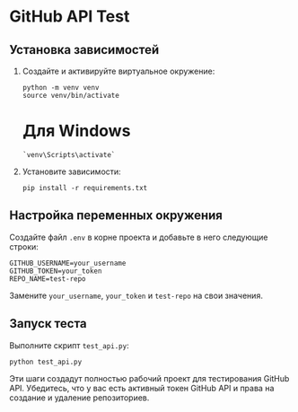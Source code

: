 # GitHub API Test

## Установка зависимостей

1. Создайте и активируйте виртуальное окружение:

    ```
    python -m venv venv
    source venv/bin/activate
    ```
    
    # Для Windows
    ```
   `venv\Scripts\activate`
    ```

3. Установите зависимости:

    ```
    pip install -r requirements.txt
    ```

## Настройка переменных окружения

Создайте файл `.env` в корне проекта и добавьте в него следующие строки:
```
GITHUB_USERNAME=your_username
GITHUB_TOKEN=your_token
REPO_NAME=test-repo
```
Замените `your_username`, `your_token` и `test-repo` на свои значения.

## Запуск теста

Выполните скрипт `test_api.py`:

```
python test_api.py
```

Эти шаги создадут полностью рабочий проект для тестирования GitHub API. Убедитесь, что у вас есть активный токен GitHub API и права на создание и удаление репозиториев.
